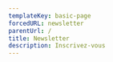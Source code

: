 ```yaml
---
templateKey: basic-page
forcedURL: newsletter
parentUrl: /
title: Newsletter
description: Inscrivez-vous
---
```


